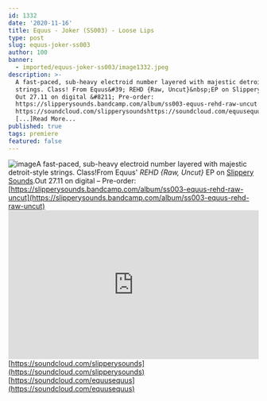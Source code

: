 ```yaml
---
id: 1332
date: '2020-11-16'
title: Equus - Joker (SS003) - Loose Lips
type: post
slug: equus-joker-ss003
author: 100
banner:
  - imported/equus-joker-ss003/image1332.jpeg
description: >-
  A fast-paced, sub-heavy electroid number layered with majestic detroit-style
  strings. Class! From Equus&#39; REHD {Raw, Uncut}&nbsp;EP on Slippery Sounds.
  Out 27.11 on digital &#8211; Pre-order:
  https://slipperysounds.bandcamp.com/album/ss003-equus-rehd-raw-uncut
  https://soundcloud.com/slipperysoundshttps://soundcloud.com/equusequus
  [...]Read More...
published: true
tags: premiere
featured: false
---
```

![image](../imported/equus-joker-ss003/image1332.jpeg)A fast-paced, sub-heavy electroid number layered with majestic detroit-style strings. Class!From Equus' _REHD {Raw, Uncut}_ EP on [Slippery Sounds](https://slipperysounds.bandcamp.com/).Out 27.11 on digital – Pre-order: [https://slipperysounds.bandcamp.com/album/ss003-equus-rehd-raw-uncut](https://slipperysounds.bandcamp.com/album/ss003-equus-rehd-raw-uncut)<iframe width='100%' height='300' scrolling='no' frameborder='no' allow='autoplay' src='https://w.soundcloud.com/player/?url=https%3A//api.soundcloud.com/tracks/930403816&color=%23ff5500&auto_play=false&hide_related=false&show_comments=true&show_user=true&show_reposts=false&show_teaser=true'></iframe>[https://soundcloud.com/slipperysounds](https://soundcloud.com/slipperysounds)  
[https://soundcloud.com/equusequus](https://soundcloud.com/equusequus)